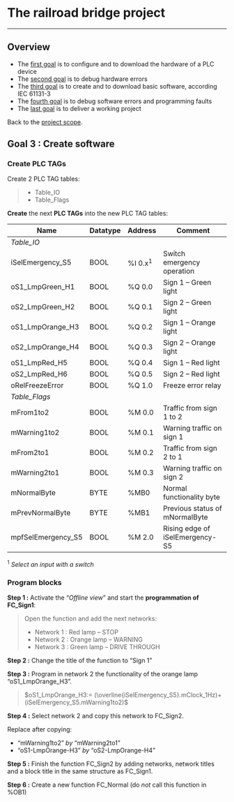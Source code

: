 # The railroad bridge project
_____________________________________
## Overview
-   The [first goal](Ex02/Subchapter04_01.md) is to configure and to download the hardware of a PLC device
-   The [second goal](Ex02/Subchapter04_02.md) is to debug hardware errors
-   The [third goal](Ex02/Subchapter04_03.md) is to create and to download basic software, according IEC 61131-3
-   The [fourth goal](Ex02/Subchapter04_04.md) is to debug software errors and programming faults
-   The [last goal](Ex02/Subchapter04_05.md) is to deliver a working project

Back to the [project scope](Ex02/Subchapter04.md).

## Goal 3 : Create software
### Create PLC TAGs
Create 2 PLC TAG tables:
>-   Table_IO
>-   Table_Flags

**Create** the next **PLC TAGs** into the new PLC TAG tables:

| **Name**           | **Datatype** | **Address** | **Comment**                     |
|--------------------|--------------|-------------|---------------------------------|
| *Table_IO*         |              |             |                                 |
| iSelEmergency_S5   | BOOL         | %I 0.x<sup>1</sup>  | Switch emergency operation      |
| oS1_LmpGreen_H1    | BOOL         | %Q 0.0      | Sign 1 – Green light            |
| oS2_LmpGreen_H2    | BOOL         | %Q 0.1      | Sign 2 – Green light            |
| oS1_LmpOrange_H3   | BOOL         | %Q 0.2      | Sign 1 – Orange light           |
| oS2_LmpOrange_H4   | BOOL         | %Q 0.3      | Sign 2 – Orange light           |
| oS1_LmpRed_H5      | BOOL         | %Q 0.4      | Sign 1 – Red light              |
| oS2_LmpRed_H6      | BOOL         | %Q 0.5      | Sign 2 – Red light              |
| oRelFreezeError    | BOOL         | %Q 1.0       | Freeze error relay              |
| *Table_Flags*      |              |             |                                 |
| mFrom1to2          | BOOL         | %M 0.0      | Traffic from sign 1 to 2        |
| mWarning1to2       | BOOL         | %M 0.1      | Warning traffic on sign 1       |
| mFrom2to1          | BOOL         | %M 0.2      | Traffic from sign 2 to 1        |
| mWarning2to1       | BOOL         | %M 0.3      | Warning traffic on sign 2       |
| mNormalByte        | BYTE         | %MB0        | Normal functionality byte       |
| mPrevNormalByte    | BYTE         | %MB1        | Previous status of mNormalByte  |
| mpfSelEmergency_S5 | BOOL         | %M 2.0      | Rising edge of iSelEmergency-S5 |

<sup>1</sup> *Select an input with a switch*

### Program blocks
**Step 1 :** Activate the “*Offline view*” and start the **programmation of FC_Sign1**:
>Open the function and add the next networks:
>-   Network 1 : Red lamp – STOP
>-   Network 2 : Orange lamp – WARNING
>-   Network 3 : Green lamp – DRIVE THROUGH

**Step 2 :** Change the title of the function to “Sign 1”

**Step 3 :** Program in network 2 the functionality of the orange lamp “oS1_LmpOrange_H3”.

>$oS1_LmpOrange_H3:= (\overline{iSelEmergency_S5}.mClock_1Hz)+(iSelEmergency_S5.mWarning1to2)$

**Step 4 :** Select network 2 and copy this network to FC_Sign2.

Replace after copying:
-   “mWarning1to2” *by* “mWarning2to1”
-   “oS1-LmpOrange-H3” *by* “oS2-LmpOrange-H4”


**Step 5 :** Finish the function FC_Sign2 by adding networks, network titles and
a block title in the same structure as FC_Sign1.

**Step 6 :** Create a new function FC_Normal (do *not* call this function in
%OB1)
